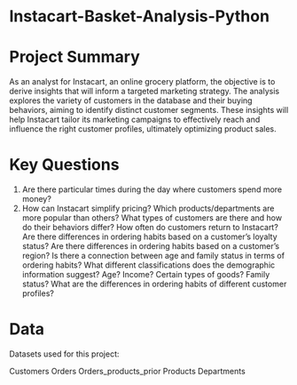 # Instacart-Basket-Analysis-Python
 # Project Summary
As an analyst for Instacart, an online grocery platform, the objective is to derive insights that will inform a targeted marketing strategy. The analysis explores the variety of customers in the database and their buying behaviors, aiming to identify distinct customer segments. These insights will help Instacart tailor its marketing campaigns to effectively reach and influence the right customer profiles, ultimately optimizing product sales.
# Key Questions 
01. Are there particular times during the day where customers spend more money?   
02. How can Instacart simplify pricing? 
Which products/departments are more popular than others?
What types of customers are there and how do their behaviors differ?
How often do customers return to Instacart?
Are there differences in ordering habits based on a customer’s loyalty status?
Are there differences in ordering habits based on a customer’s region?
Is there a connection between age and family status in terms of ordering habits?
What different classifications does the demographic information suggest? Age? Income? Certain types of goods? Family status?
What are the differences in ordering habits of different customer profiles?
# Data
Datasets used for this project:

Customers
Orders
Orders_products_prior
Products
Departments
